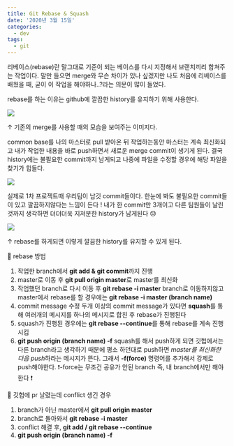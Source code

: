 ```yaml
---
title: Git Rebase & Squash
date: '2020년 3월 15일'
categories:
  - dev
tags:
  - git
---
```


리베이스(rebase)란 말그대로 기준이 되는 베이스를 다시 지정해서 브랜치끼리 합쳐주는 작업이다. 말만 들으면 merge와 무슨 차이가 있나 싶겠지만 나도 처음에 리베이스를 배웠을 때, 굳이 이 작업을 해야하나..?라는 의문이 많이 들었다.

rebase를 하는 이유는 github에 깔끔한 history를 유지하기 위해 사용한다.

![](https://images.velog.io/images/ppl8709/post/a1f6cdb1-4cab-44f8-9761-8d38ce7c4595/git-merge.png)

↑ 기존의 merge를 사용할 때의 모습을 보여주는 이미지다.

common base를 나의 마스터로 pull 받아온 뒤 작업하는동안 마스터는 계속 최신화되고 내가 작업한 내용을 바로 push하면서 새로운 merge commit이 생기게 된다. 결국 history에는 불필요한 commit까지 남게되고 나중에 파일을 수정할 경우에 해당 파일을 찾기가 힘들다.

![](https://images.velog.io/images/ppl8709/post/cb7a4806-da83-48b2-8e80-d4a57bbe2f9c/image.png)

실제로 1차 프로젝트때 우리팀이 남깃 commit들이다. 한눈에 봐도 불필요한 commit들이 있고 깔끔하지않다는 느낌이 든다 ! 내가 한 commit만 3개이고 다른 팀원들이 날린 것까지 생각하면 더더더욱 지저분한 history가 남게된다 😓

![](https://images.velog.io/images/ppl8709/post/ae4c0acc-485b-43b0-a422-0df86c67ed1f/rebase.png)

↑ rebase를 하게되면 이렇게 깔끔한 history를 유지할 수 있게 된다.

🔎 rebase 방법

1. 작업한 branch에서 **git add & git commit**까지 진행
2. master로 이동 후 **git pull origin master**로 master를 최신화
3. 작업했던 branch로 다시 이동 후 **git rebase -i master**
   branch로 이동하지않고 master에서 rebase를 할 경우에는 **git rebase -i master (branch name)**
4. commit message 수정
   두개 이상의 commit message가 있다면 **squash**를 통해 여러개의 메시지를 하나의 메시지로 합친 후 rebase가 진행된다
5. squash가 진행된 경우에는 **git rebase --continue**를 통해 rebase를 계속 진행시킴
6. **git push origin (branch name) -f**
   squash를 해서 push하게 되면 깃헙에서는 다른 branch라고 생각하기 때문에 평소 하던대로 push하면 *master를 최신화한 다음 push*하라는 메시지가 뜬다. 그래서 **-f(force)** 명령어를 추가해서 강제로 push해야한다. ❗️-force는 무조건 공유가 안된 branch 즉, 내 branch에서만 해야한다 ❗️

📌 깃헙에 pr 날렸는데 conflict 생긴 경우

1. branch가 아닌 master에서 **git pull origin master**
2. branch로 돌아와서 **git rebase -i master**
3. conflict 해결 후, **git add / git rebase --continue**
4. **git push origin (branch name) -f**
